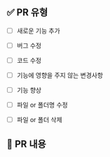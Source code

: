 ## ✅ PR 유형
- [ ] 새로운 기능 추가
- [ ] 버그 수정
- [ ] 코드 수정
- [ ] 기능에 영향을 주지 않는 변경사항
- [ ] 기능 향상
- [ ] 파일 or 폴더명 수정
- [ ] 파일 or 폴더 삭제


## 📝 PR 내용
<!---- 해당 PR에 어떤 작업을 하였는지 설명해주세요. ---->

